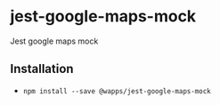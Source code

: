 # jest-google-maps-mock
Jest google maps mock

## Installation
- `npm install --save @wapps/jest-google-maps-mock`
